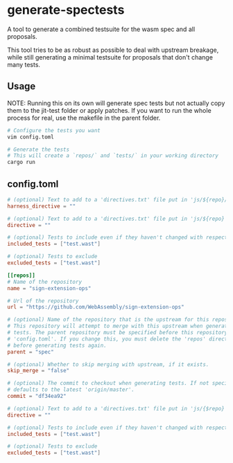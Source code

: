 # generate-spectests

A tool to generate a combined testsuite for the wasm spec and all proposals.

This tool tries to be as robust as possible to deal with upstream breakage, while still generating a minimal testsuite for proposals that don't change many tests.

## Usage

NOTE: Running this on its own will generate spec tests but not actually copy them to the jit-test folder or apply patches. If you want to run the whole process for real, use the makefile in the parent folder.

```bash
# Configure the tests you want
vim config.toml

# Generate the tests
# This will create a `repos/` and `tests/` in your working directory
cargo run
```

## config.toml

```toml
# (optional) Text to add to a 'directives.txt' file put in 'js/${repo}/harness'
harness_directive = ""

# (optional) Text to add to a 'directives.txt' file put in 'js/${repo}'
directive = ""

# (optional) Tests to include even if they haven't changed with respect to their parent repository
included_tests = ["test.wast"]

# (optional) Tests to exclude
excluded_tests = ["test.wast"]

[[repos]]
# Name of the repository
name = "sign-extension-ops"

# Url of the repository
url = "https://github.com/WebAssembly/sign-extension-ops"

# (optional) Name of the repository that is the upstream for this repository.
# This repository will attempt to merge with this upstream when generating
# tests. The parent repository must be specified before this repository in the
# 'config.toml'. If you change this, you must delete the 'repos' directory
# before generating tests again.
parent = "spec"

# (optional) Whether to skip merging with upstream, if it exists.
skip_merge = "false"

# (optional) The commit to checkout when generating tests. If not specified,
# defaults to the latest 'origin/master'.
commit = "df34ea92"

# (optional) Text to add to a 'directives.txt' file put in 'js/{$repo}'
directive = ""

# (optional) Tests to include even if they haven't changed with respect to their parent repository
included_tests = ["test.wast"]

# (optional) Tests to exclude
excluded_tests = ["test.wast"]
```
